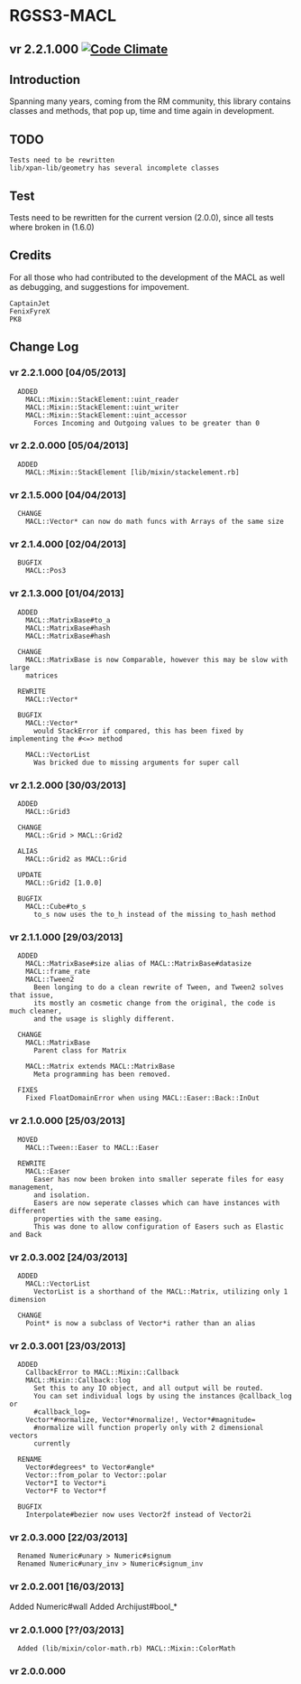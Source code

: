 ﻿RGSS3-MACL
==========
## vr 2.2.1.000 [![Code Climate](https://codeclimate.com/github/IceDragon200/RGSS3-MACL.png)](https://codeclimate.com/github/IceDragon200/RGSS3-MACL)

## Introduction
Spanning many years, coming from the RM community, this library contains
classes and methods, that pop up, time and time again in development.

## TODO
```
Tests need to be rewritten
lib/xpan-lib/geometry has several incomplete classes
```

## Test
Tests need to be rewritten for the current version (2.0.0), since all tests
where broken in (1.6.0)

## Credits
For all those who had contributed to the development of the MACL as well as
debugging, and suggestions for impovement.

```
CaptainJet
FenixFyreX
PK8
```

## Change Log

### vr 2.2.1.000 [04/05/2013]
```
  ADDED
    MACL::Mixin::StackElement::uint_reader
    MACL::Mixin::StackElement::uint_writer
    MACL::Mixin::StackElement::uint_accessor
      Forces Incoming and Outgoing values to be greater than 0
```

### vr 2.2.0.000 [05/04/2013]
```
  ADDED
    MACL::Mixin::StackElement [lib/mixin/stackelement.rb]

```
### vr 2.1.5.000 [04/04/2013]
```
  CHANGE
    MACL::Vector* can now do math funcs with Arrays of the same size

```
### vr 2.1.4.000 [02/04/2013]
```
  BUGFIX
    MACL::Pos3

```
### vr 2.1.3.000 [01/04/2013]
```
  ADDED
    MACL::MatrixBase#to_a
    MACL::MatrixBase#hash
    MACL::MatrixBase#hash

  CHANGE
    MACL::MatrixBase is now Comparable, however this may be slow with large
    matrices

  REWRITE
    MACL::Vector*

  BUGFIX
    MACL::Vector*
      would StackError if compared, this has been fixed by implementing the #<=> method

    MACL::VectorList
      Was bricked due to missing arguments for super call

```
### vr 2.1.2.000 [30/03/2013]
```
  ADDED
    MACL::Grid3

  CHANGE
    MACL::Grid > MACL::Grid2

  ALIAS
    MACL::Grid2 as MACL::Grid

  UPDATE
    MACL::Grid2 [1.0.0]

  BUGFIX
    MACL::Cube#to_s
      to_s now uses the to_h instead of the missing to_hash method
```

### vr 2.1.1.000 [29/03/2013]
```
  ADDED
    MACL::MatrixBase#size alias of MACL::MatrixBase#datasize
    MACL::frame_rate
    MACL::Tween2
      Been longing to do a clean rewrite of Tween, and Tween2 solves that issue,
      its mostly an cosmetic change from the original, the code is much cleaner,
      and the usage is slighly different.

  CHANGE
    MACL::MatrixBase
      Parent class for Matrix

    MACL::Matrix extends MACL::MatrixBase
      Meta programming has been removed.

  FIXES
    Fixed FloatDomainError when using MACL::Easer::Back::InOut
```

### vr 2.1.0.000 [25/03/2013]
```
  MOVED
    MACL::Tween::Easer to MACL::Easer

  REWRITE
    MACL::Easer
      Easer has now been broken into smaller seperate files for easy management,
      and isolation.
      Easers are now seperate classes which can have instances with different
      properties with the same easing.
      This was done to allow configuration of Easers such as Elastic and Back
```

### vr 2.0.3.002 [24/03/2013]
```
  ADDED
    MACL::VectorList
      VectorList is a shorthand of the MACL::Matrix, utilizing only 1 dimension

  CHANGE
    Point* is now a subclass of Vector*i rather than an alias
```

### vr 2.0.3.001 [23/03/2013]
```
  ADDED
    CallbackError to MACL::Mixin::Callback
    MACL::Mixin::Callback::log
      Set this to any IO object, and all output will be routed.
      You can set individual logs by using the instances @callback_log or
      #callback_log=
    Vector*#normalize, Vector*#normalize!, Vector*#magnitude=
      #normalize will function properly only with 2 dimensional vectors
      currently

  RENAME
    Vector#degrees* to Vector#angle*
    Vector::from_polar to Vector::polar
    Vector*I to Vector*i
    Vector*F to Vector*f

  BUGFIX
    Interpolate#bezier now uses Vector2f instead of Vector2i
```

### vr 2.0.3.000 [22/03/2013]
```
  Renamed Numeric#unary > Numeric#signum
  Renamed Numeric#unary_inv > Numeric#signum_inv
```

### vr 2.0.2.001 [16/03/2013]
  Added Numeric#wall
  Added Archijust#bool_*

### vr 2.0.1.000 [??/03/2013]
```
  Added (lib/mixin/color-math.rb) MACL::Mixin::ColorMath
```

### vr 2.0.0.000
